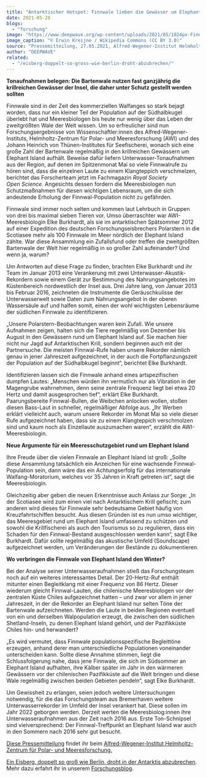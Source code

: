 ```yaml
---
title: "Antarktischer Hotspot: Finnwale lieben die Gewässer um Elephant Island"
date: 2021-05-28
blogs: 
  - "forschung"
image: "https://www.deepwave.org/wp-content/uploads/2021/05/1024px-Finn_Whales_Long_Beach_-_panoramio.jpg"
image_caption: "© Erwin Kreijne / Wikipedia Commons (CC BY 3.0)"
source: "Pressemitteilung, 27.05.2021, Alfred-Wegener-Institut Helmholtz-Zentrum für Polar- und Meeresforschung"
author: "DEEPWAVE"
related: 
  - "/eisberg-doppelt-so-gross-wie-berlin-droht-abzubrechen/"
---
```


**Tonaufnahmen belegen: Die Bartenwale nutzen fast ganzjährig die krillreichen Gewässer der Insel, die daher unter Schutz gestellt werden sollten**

Finnwale sind in der Zeit des kommerziellen Walfanges so stark bejagt worden, dass nur ein kleiner Teil der Population auf der Südhalbkugel überlebt hat und Meeresbiologen bis heute nur wenig über das Leben der zweitgrößten Wale der Welt wissen. Um so erfreulicher sind nun Forschungsergebnisse von Wissenschaftler:innen des Alfred-Wegener-Instituts, Helmholtz-Zentrum für Polar- und Meeresforschung (AWI) und des Johann Heinrich von Thünen-Institutes für Seefischerei, wonach sich eine große Zahl der Bartenwale regelmäßig in den krillreichen Gewässern um Elephant Island aufhält. Beweise dafür liefern Unterwasser-Tonaufnahmen aus der Region, auf denen im Spitzenmonat Mai so viele Finnwalrufe zu hören sind, dass die einzelnen Laute zu einem Klangteppich verschmelzen, berichtet das Forscherteam jetzt im Fachmagazin _Royal Society Open_ _Science_. Angesichts dessen fordern die Meeresbiologen nun Schutzmaßnahmen für diesen wichtigen Lebensraum, um die sich andeutende Erholung der Finnwal-Population nicht zu gefährden.

Finnwale sind immer noch selten und kommen laut Lehrbuch in Gruppen von drei bis maximal sieben Tieren vor. Umso überraschter war AWI-Meeresbiologin Elke Burkhardt, als sie im antarktischen Spätsommer 2012 auf einer Expedition des deutschen Forschungseisbrechers Polarstern in die Scotiasee mehr als 100 Finnwale im Meer nördlich der Elephant Island zählte. War diese Ansammlung ein Zufallsfund oder treffen die zweitgrößten Bartenwale der Welt hier regelmäßig in so großer Zahl aufeinander? Und wenn ja, warum?

Um Antworten auf diese Frage zu finden, brachten Elke Burkhardt und ihr Team im Januar 2013 eine Verankerung mit zwei Unterwasser-Akustik-Rekordern sowie einem Gerät zur Bestimmung des Nahrungsangebotes im Küstenbereich nordwestlich der Insel aus. Drei Jahre lang, von Januar 2013 bis Februar 2016, zeichneten die Instrumente die Geräuschkulisse der Unterwasserwelt sowie Daten zum Nahrungsangebot in der oberen Wassersäule auf und halfen somit, einen der wohl wichtigsten Lebensräume der südlichen Finnwale zu identifizieren.

„Unsere Polarstern-Beobachtungen waren kein Zufall. Wie unsere Aufnahmen zeigen, halten sich die Tiere regelmäßig von Dezember bis August in den Gewässern rund um Elephant Island auf. Sie machen hier nicht nur Jagd auf Antarktischen Krill, sondern beginnen auch mit der Partnersuche. Die meisten Finnwal-Rufe haben unsere Rekorder nämlich genau in jener Jahreszeit aufgezeichnet, in der auch die Fortpflanzungszeit der Population auf der Südhalbkugel beginnt“, berichtet Elke Burkhardt.

Identifizieren lassen sich die Finnwale anhand eines artspezifischen dumpfen Lautes: „Menschen würden ihn vermutlich nur als Vibration in der Magengrube wahrnehmen, denn seine zentrale Frequenz liegt bei etwa 20 Hertz und damit ausgesprochen tief“, erklärt Elke Burkhardt. Paarungsbereite Finnwal-Bullen, die Weibchen anlocken wollen, stoßen diesen Bass-Laut in schneller, regelmäßiger Abfolge aus. „Ihr Werben erklärt vielleicht auch, warum unsere Rekorder im Monat Mai so viele dieser Rufe aufgezeichnet haben, dass sie zu einem Klangteppich verschmolzen sind und kaum noch als Einzellaute auszumachen waren“, erzählt die AWI-Meeresbiologin.

**Neue Argumente für ein Meeresschutzgebiet rund um Elephant Island**

Ihre Freude über die vielen Finnwale an Elephant Island ist groß: „Sollte diese Ansammlung tatsächlich ein Anzeichen für eine wachsende Finnwal-Population sein, dann wäre das ein Achtungserfolg für das internationale Walfang-Moratorium, welches vor 35 Jahren in Kraft getreten ist“, sagt die Meeresbiologin.

Gleichzeitig aber geben die neuen Erkenntnisse auch Anlass zur Sorge: „In der Scotiasee wird zum einen viel nach Antarktischem Krill gefischt; zum anderen wird dieses für Finnwale sehr bedeutsame Gebiet häufig von Kreuzfahrtschiffen besucht. Aus diesen Gründen ist es nun umso wichtiger, das Meeresgebiet rund um Elephant Island umfassend zu schützen und sowohl die Krillfischerei als auch den Tourismus so zu regulieren, dass ein Schaden für den Finnwal-Bestand ausgeschlossen werden kann“, sagt Elke Burkhardt. Dafür sollte regelmäßig das akustische Umfeld (Soundscape) aufgezeichnet werden, um Veränderungen der Bestände zu dokumentieren.

**Wo verbringen die Finnwale von Elephant Island den Winter?**

Bei der Analyse seiner Unterwasseraufnahmen stieß das Forschungsteam noch auf ein weiteres interessantes Detail. Der 20-Hertz-Ruf enthält mitunter einen Begleitklang mit einer Frequenz von 86 Hertz. Dieser wiederum gleicht Finnwal-Lauten, die chilenische Meeresbiologen vor der zentralen Küste Chiles aufgezeichnet hatten – und zwar vor allem in jener Jahreszeit, in der die Rekorder an Elephant Island nur selten Töne der Bartenwale aufzeichneten. Werden die Laute in beiden Regionen eventuell von ein und derselben Walpopulation erzeugt, die zwischen den südlichen Shetland-Inseln, zu denen Elephant Island gehört, und der Pazifikküste Chiles hin- und herwandert?

„Es wird vermutet, dass Finnwale populationsspezifische Begleittöne erzeugen, anhand derer man unterschiedliche Populationen voneinander unterscheiden kann. Sollte diese Annahme stimmen, liegt die Schlussfolgerung nahe, dass jene Finnwale, die sich im Südsommer an Elephant Island aufhalten, ihre Kälber später im Jahr in den wärmeren Gewässern vor der chilenischen Pazifikküste auf die Welt bringen und diese Wale regelmäßig zwischen beiden Gebieten pendeln“, sagt Elke Burkhardt.

Um Gewissheit zu erlangen, seien jedoch weitere Untersuchungen notwendig, für die das Forschungsteam aus Bremerhaven weitere Unterwasserrekorder im Umfeld der Insel verankert hat. Diese sollen im Jahr 2022 geborgen werden. Derzeit werten die Meeresbiolog:innen ihre Unterwasseraufnahmen aus der Zeit nach 2016 aus. Erste Ton-Schnipsel sind vielversprechend: Der Finnwal-Treffpunkt an Elephant Island war auch in den Sommern nach 2016 sehr gut besucht.

[Diese Pressemitteilung](https://www.awi.de/ueber-uns/service/presse/presse-detailansicht/antarktischer-hotspot-finnwale-lieben-die-gewaesser-um-elephant-island.html) findet ihr beim [Alfred-Wegener-Institut Helmholtz-Zentrum für Polar- und Meeresforschung.](https://www.awi.de/)

[Ein Eisberg, doppelt so groß wie Berlin, droht in der Antarktis abzubrechen](https://www.deepwave.org/eisberg-doppelt-so-gross-wie-berlin-droht-abzubrechen/). Mehr dazu erfahrt ihr in unserem [Forschungsblog](https://www.deepwave.org/blogs/forschung/).
